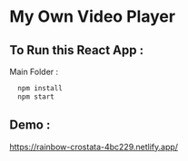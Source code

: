 # My Own Video Player 

## To Run this React App : 

Main Folder : 

```bash
  npm install 
  npm start
```

## Demo :
https://rainbow-crostata-4bc229.netlify.app/